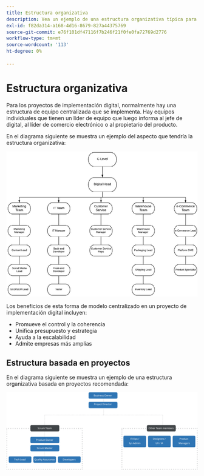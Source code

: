 ```yaml
---
title: Estructura organizativa
description: Vea un ejemplo de una estructura organizativa típica para un proyecto de comercio electrónico.
exl-id: f82da314-a168-4d16-8679-827a44375769
source-git-commit: e76f101df47116f7b246f21f0fe0fa72769d2776
workflow-type: tm+mt
source-wordcount: '113'
ht-degree: 0%

---
```


# Estructura organizativa

Para los proyectos de implementación digital, normalmente hay una estructura de equipo centralizada que se implementa. Hay equipos individuales que tienen un líder de equipo que luego informa al jefe de digital, al líder de comercio electrónico o al propietario del producto.

En el diagrama siguiente se muestra un ejemplo del aspecto que tendría la estructura organizativa:

![Diagrama de estructura organizativa](../../assets/playbooks/org-structure.png)

Los beneficios de esta forma de modelo centralizado en un proyecto de implementación digital incluyen:

- Promueve el control y la coherencia
- Unifica presupuesto y estrategia
- Ayuda a la escalabilidad
- Admite empresas más amplias

## Estructura basada en proyectos

En el diagrama siguiente se muestra un ejemplo de una estructura organizativa basada en proyectos recomendada:

![Diagrama de estructura organizativa basado en proyectos](../../assets/playbooks/org-structure-project.png)
